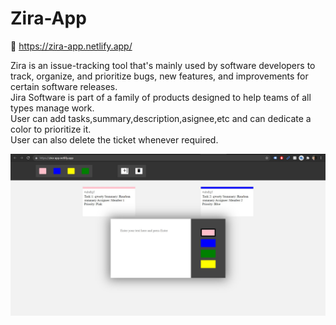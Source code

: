 # Zira-App

🔗 https://zira-app.netlify.app/

Zira is an issue-tracking tool that's mainly used by software developers to track, organize, and prioritize bugs, new features, and improvements for certain software releases.
<br /> Jira Software is part of a family of products designed to help teams of all types manage work.
<br />User can add tasks,summary,description,asignee,etc and can dedicate a color to prioritize it.
<br />User can also delete the ticket whenever required.

<a ><img align="left"  src="screenshots/Screenshot 2021-08-13 213251.jpg" /></a>
<br/>
